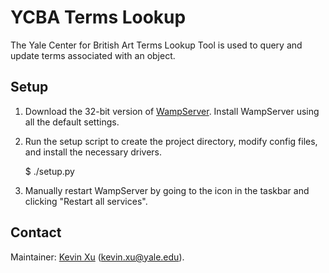 YCBA Terms Lookup 
==========

The Yale Center for British Art Terms Lookup Tool is used to query and update terms associated with an object. 

Setup
-----

1.  Download the 32-bit version of [WampServer](http://www.wampserver.com/en/). 
	Install WampServer using all the default settings. 
	
2.	Run the setup script to create the project directory, modify config files, 
	and install the necessary drivers. 

	$ ./setup.py 

3.	Manually restart WampServer by going to the icon in the taskbar and clicking "Restart all services". 

Contact
-------

Maintainer: [Kevin Xu](http://github.com/kevinaxu/) (kevin.xu@yale.edu). 

